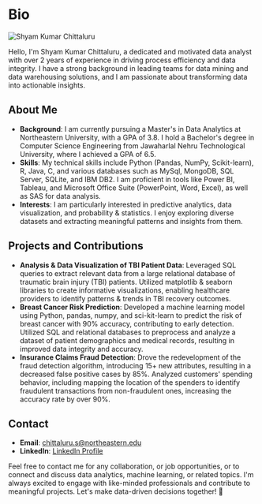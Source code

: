 # Bio

![Shyam Kumar Chittaluru]([https://url_to_your_profile_picture](https://www.linkedin.com/in/shyamkumarchittaluru/))

Hello, I'm Shyam Kumar Chittaluru, a dedicated and motivated data analyst with over 2 years of experience in driving process efficiency and data integrity. I have a strong background in leading teams for data mining and data warehousing solutions, and I am passionate about transforming data into actionable insights.

## About Me

- **Background**: I am currently pursuing a Master's in Data Analytics at Northeastern University, with a GPA of 3.8. I hold a Bachelor's degree in Computer Science Engineering from Jawaharlal Nehru Technological 
                  University, where I achieved a GPA of 6.5.
- **Skills**: My technical skills include Python (Pandas, NumPy, Scikit-learn), R, Java, C, and various databases such as MySql, MongoDB, SQL Server, SQLite, and IBM DB2. I am proficient in tools like Power BI, Tableau, and 
              Microsoft Office Suite (PowerPoint, Word, Excel), as well as SAS for data analysis.
- **Interests**: I am particularly interested in predictive analytics, data visualization, and probability & statistics. I enjoy exploring diverse datasets and extracting meaningful patterns and insights from them.

## Projects and Contributions

- **Analysis & Data Visualization of TBI Patient Data**: Leveraged SQL queries to extract relevant data from a large relational database of traumatic brain injury (TBI) patients. Utilized matplotlib & seaborn libraries to                                                            create informative visualizations, enabling healthcare providers to identify patterns & trends in TBI recovery outcomes.
- **Breast Cancer Risk Prediction**: Developed a machine learning model using Python, pandas, numpy, and sci-kit-learn to predict the risk of breast cancer with 90% accuracy, contributing to early detection. Utilized SQL                                         and relational databases to preprocess and analyze a dataset of patient demographics and medical records, resulting in improved data integrity and accuracy.
- **Insurance Claims Fraud Detection**: Drove the redevelopment of the fraud detection algorithm, introducing 15+ new attributes, resulting in a decreased false positive cases by 85%. Analyzed customers' spending behavior,                                          including mapping the location of the spenders to identify fraudulent transactions from non-fraudulent ones, increasing the accuracy rate by over 90%.

## Contact

- **Email**: chittaluru.s@northeastern.edu
- **LinkedIn**: [LinkedIn Profile](https://www.linkedin.com/in/shyamkumarchittaluru/)


Feel free to contact me for any collaboration, or job opportunities, or to connect and discuss data analytics, machine learning, or related topics. I'm always excited to engage with like-minded professionals and contribute to meaningful projects. Let's make data-driven decisions together! 🚀
